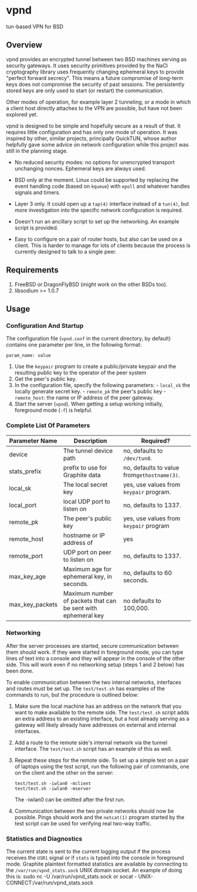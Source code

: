 # vpnd
tun-based VPN for BSD

## Overview

vpnd provides an encrypted tunnel between two BSD machines serving as
security gateways. It uses security primitives provided by the NaCl
cryptography library uses frequently changing ephemeral keys to provide
"perfect forward secrecy". This means a future compromise of long-term
keys does not compromise the security of past sessions. The persistently
stored keys are only used to start (or restart) the communication.

Other modes of operation, for example layer 2 tunneling, or a mode in
which a client host directly attaches to the VPN are possible, but have
not been explored yet.

vpnd is designed to be simple and hopefully secure as a result of
that. It requires little configuration and has only one mode of
operation. It was inspired by other, similar projects, principally
QuickTUN, whose author helpfully gave some advice on network
configuration while this project was still in the planning stage.


- No reduced security modes: no options for unencrypted transport
  unchanging nonces. Ephemeral keys are always used.

- BSD only at the moment. Linux could be supported by replacing the
  event handling code (based on ```kqueue```) with ```epoll``` and
  whatever handles signals and timers.

- Layer 3 only. It could open up a ```tap(4)``` interface instead of a
  ```tun(4)```, but more investigation into the specific network
  configuration is required.

- Doesn't run an ancillary script to set up the networking. An
  example script is provided.

- Easy to configure on a pair of router hosts, but also can be used on
  a client. This is harder to manage for lots of clients because the
  process is currently designed to talk to a single peer.



## Requirements

1. FreeBSD or DragonFlyBSD (might work on the other BSDs too).
2. libsodium >= 1.0.7


## Usage

### Configuration And Startup

The configuration file (```vpnd.conf``` in the current directory, by
default) contains one parameter per line, in the following format:

```param_name: value```

1. Use the ```keypair``` program to create a public/private keypair and
   the resulting public key to the operator of the peer system
2. Get the peer's public key.
3. In the configuration file, specify the following parameters:
		- ```local_sk``` the locally generate secret key.
		- ```remote_pk``` the peer's public key
		- ```remote_host```: the name or IP address of the peer gateway.
4. Start the server (```vpnd```). When getting a setup working
   initially, foreground mode (```-f```) is helpful.

### Complete List Of Parameters

|Parameter Name|Description|Required?|
|---|---|---|
|device|The tunnel device path  |no, defaults to ```/dev/tun0```.|
|stats_prefix|prefix to use for Graphite data  |no, defaults to value from```gethostname(3)```.|
|local_sk|The local secret key|yes, use values from ```keypair``` program.|
|local_port|local UDP port to listen on|no, defaults to 1337.|
|remote_pk|The peer's public key|yes, use values from ```keypair``` program|
|remote_host|hostname or IP address of|yes|
|remote_port|UDP port on peer to listen on|no, defaults to 1337.|
|max_key_age|Maximum age for ephemeral key, in seconds.|no, defaults to 60 seconds.|
|max_key_packets|Maximum number of packets that can be sent with ephemeral key|no defaults to 100,000.|

### Networking

After the server processes are started, secure communication between
them should work. If they were started in foreground mode, you can
type lines of text into a console and they will appear in the console
of the other side. This will work even if no networking setup (steps 1
and 2 below) has been done.

To enable communication between the two internal networks, interfaces
and routes must be set up. The ```test/test.sh``` has examples of the
commands to run, but the procedure is outlined below:

1. Make sure the local machine has an address on the network that you
   want to make available to the remote side. The ```test/test.sh```
   script adds an extra address to an existing interface, but a host already
   serving as a gateway will likely already have addresses on external
   and internal interfaces.

2. Add a route to the remote side's internal network via the
   tunnel interface. The ```test/test.sh``` script has an example
   of this as well.

3. Repeat these steps for the remote side. To set up a simple test
   on a pair of laptops using the test script, run the following pair
   of commands, one on the client and the other on the server:

       test/test.sh -iwlan0 -mclient
       test/test.sh -iwlan0 -mserver

   The -iwlan0 can be omitted after the first run.

4. Communication between the two private networks should now be
   possible. Pings should work and the ```netcat(1)``` program started
   by the test script can be used for verifying real two-way traffic.

### Statistics and Diagnostics

The current state is sent to the current logging output if the process receives
the ```USR1``` signal or if ```stats``` is typed into the console in foreground
mode. Graphite plaintext formatted statistics are available by connecting to
the ```/var/run/vpnd_stats.sock``` UNIX domain socket. An example of doing this
is:
    sudo nc -U /var/run/vpnd_stats.sock
or
    socat - UNIX-CONNECT:/var/run/vpnd_stats.sock
